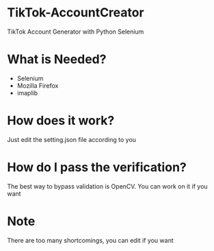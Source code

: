 # TikTok-AccountCreator
TikTok Account Generator with Python Selenium

# What is Needed?
- Selenium
- Mozilla Firefox
- imaplib

# How does it work?
Just edit the setting.json file according to you

# How do I pass the verification?
The best way to bypass validation is OpenCV. You can work on it if you want

# Note
There are too many shortcomings, you can edit if you want
